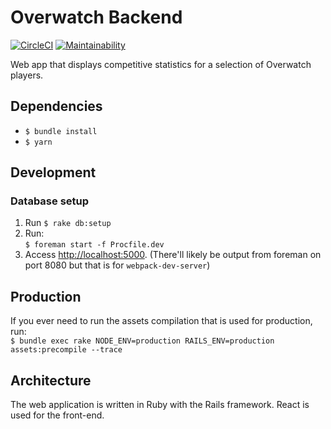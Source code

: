 # Overwatch Backend
[![CircleCI](https://circleci.com/gh/bottleneckco/overwatch-backend/tree/master.svg?style=shield)](https://circleci.com/gh/bottleneckco/overwatch-backend/tree/master) [![Maintainability](https://api.codeclimate.com/v1/badges/689edae552b3598102ec/maintainability)](https://codeclimate.com/github/bottleneckco/overwatch-backend/maintainability)

Web app that displays competitive statistics for a selection of Overwatch players.

## Dependencies
- `$ bundle install`
- `$ yarn`

## Development
### Database setup
1. Run `$ rake db:setup`
2. Run:  
`$ foreman start -f Procfile.dev`
3. Access [http://localhost:5000](http://localhost:5000). (There'll likely be output from foreman on port 8080 but that is for `webpack-dev-server`)

## Production
If you ever need to run the assets compilation that is used for production, run:  
`$ bundle exec rake NODE_ENV=production RAILS_ENV=production assets:precompile --trace`

## Architecture
The web application is written in Ruby with the Rails framework. React is used for the front-end.
